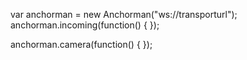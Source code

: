 var anchorman = new Anchorman("ws://transporturl");
anchorman.incoming(function() {
});

anchorman.camera(function() {
});
